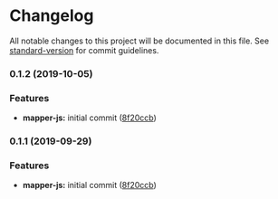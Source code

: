 # Changelog

All notable changes to this project will be documented in this file. See [standard-version](https://github.com/conventional-changelog/standard-version) for commit guidelines.

### 0.1.2 (2019-10-05)


### Features

* **mapper-js:** initial commit ([8f20ccb](https://github.com/arg-def/mapper-js/commit/8f20ccb))

### 0.1.1 (2019-09-29)


### Features

* **mapper-js:** initial commit ([8f20ccb](https://github.com/arg-def/mapper-js/commit/8f20ccb))
